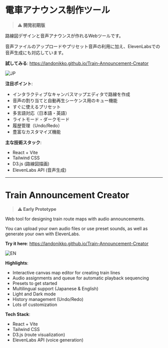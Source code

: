 # 電車アナウンス制作ツール

> **⚠️ 開発初期版**

路線図デザインと音声アナウンスが作れるWebツールです。

音声ファイルのアップロードやプリセット音声の利用に加え、ElevenLabsでの音声生成にも対応しています。

**試してみる**: https://landonikko.github.io/Train-Announcement-Creator

![JP](https://i.imgur.com/2R6pmGs.jpeg)

**注目ポイント**:
- インタラクティブなキャンバスマップエディタで路線を作成
- 音声の割り当てと自動再生シーケンス用のキュー機能
- すぐに使えるプリセット
- 多言語対応（日本語・英語）
- ライトモード・ダークモード
- 履歴管理（Undo/Redo）
- 豊富なカスタマイズ機能

**主な技術スタック**:
- React + Vite
- Tailwind CSS
- D3.js (路線図描画)
- ElevenLabs API (音声生成)

---

# Train Announcement Creator

> **⚠️ Early Prototype**

Web tool for designing train route maps with audio announcements.

You can upload your own audio files or use preset sounds, as well as generate your own with ElevenLabs.

**Try it here**: https://landonikko.github.io/Train-Announcement-Creator

![EN](https://i.imgur.com/x8WWTH8.jpeg)

**Highlights**:
- Interactive canvas map editor for creating train lines
- Audio assignments and queue for automatic playback sequencing
- Presets to get started
- Multilingual support (Japanese & English)
- Light and Dark mode
- History management (Undo/Redo)
- Lots of customization

**Tech Stack**:
- React + Vite
- Tailwind CSS
- D3.js (route visualization)
- ElevenLabs API (voice generation)
